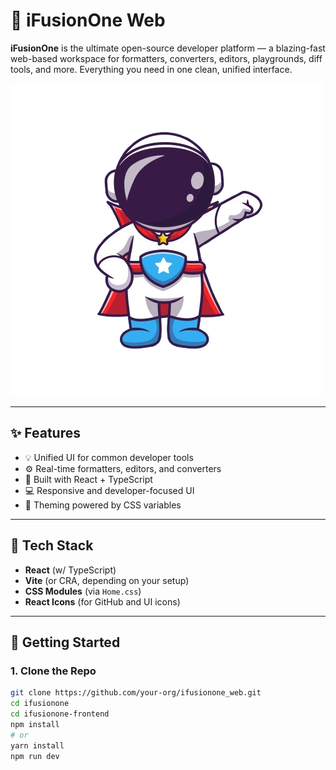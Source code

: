 # 🚀 iFusionOne Web

**iFusionOne** is the ultimate open-source developer platform — a blazing-fast web-based workspace for formatters, converters, editors, playgrounds, diff tools, and more. Everything you need in one clean, unified interface.

![iFusionOne Hero](ifusionone-frontend/public/fuso-superhero-logo.png)

---

## ✨ Features

- 💡 Unified UI for common developer tools
- ⚙️ Real-time formatters, editors, and converters
- 🧪 Built with React + TypeScript
- 💻 Responsive and developer-focused UI
- 🌈 Theming powered by CSS variables

---

## 🧩 Tech Stack

- **React** (w/ TypeScript)
- **Vite** (or CRA, depending on your setup)
- **CSS Modules** (via `Home.css`)
- **React Icons** (for GitHub and UI icons)

---

## 🚀 Getting Started

### 1. Clone the Repo

```bash
git clone https://github.com/your-org/ifusionone_web.git
cd ifusionone
cd ifusionone-frontend
npm install
# or
yarn install
npm run dev
```
